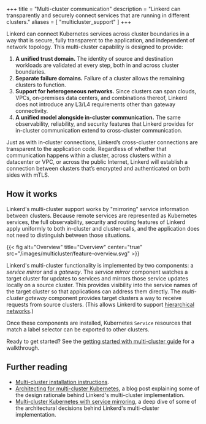+++
title = "Multi-cluster communication"
description = "Linkerd can transparently and securely connect services that are running in different clusters."
aliases = [ "multicluster_support" ]
+++

Linkerd can connect Kubernetes services across cluster boundaries in a way that
is secure, fully transparent to the application, and independent of network
topology. This multi-cluster capability is designed to provide:

1. **A unified trust domain.** The identity of source and destination workloads
   are validated at every step, both in and across cluster boundaries.
2. **Separate failure domains.** Failure of a cluster allows the remaining
   clusters to function.
3. **Support for heterogeneous networks.** Since clusters can span clouds,
   VPCs, on-premises data centers, and combinations thereof, Linkerd does not
   introduce any L3/L4 requirements other than gateway connectivity.
4. **A unified model alongside in-cluster communication.** The same
   observability, reliability, and security features that Linkerd provides for
   in-cluster communication extend to cross-cluster communication.

Just as with in-cluster connections, Linkerd’s cross-cluster connections are
transparent to the application code. Regardless of whether that communication
happens within a cluster, across clusters within a datacenter or VPC, or across
the public Internet, Linkerd will establish a connection between clusters
that’s encrypted and authenticated on both sides with mTLS.

## How it works

Linkerd's multi-cluster support works by "mirroring" service information
between clusters. Because remote services are represented as Kubernetes
services, the full observability, security and routing features of Linkerd
apply uniformly to both in-cluster and cluster-calls, and the application does
not need to distinguish between those situations.

{{< fig
    alt="Overview"
    title="Overview"
    center="true"
    src="/images/multicluster/feature-overview.svg" >}}

Linkerd's multi-cluster functionality is implemented by two components:
a *service mirror* and a *gateway*. The *service mirror* component watches
a target cluster for updates to services and mirrors those service updates
locally on a source cluster. This provides visibility into the service names of
the target cluster so that applications can address them directly. The
*multi-cluster gateway* component provides target clusters a way to receive
requests from source clusters. (This allows Linkerd to support [hierarchical
networks](/2020/02/17/architecting-for-multicluster-kubernetes/#requirement-i-support-hierarchical-networks).)

Once these components are installed, Kubernetes `Service` resources that match
a label selector can be exported to other clusters.

Ready to get started? See the [getting started with multi-cluster
guide](../../tasks/multicluster/) for a walkthrough.

## Further reading

* [Multi-cluster installation instructions](../../tasks/installing-multicluster/).
* [Architecting for multi-cluster
  Kubernetes](/2020/02/17/architecting-for-multicluster-kubernetes/), a blog
  post explaining some of the design rationale behind Linkerd's multi-cluster
  implementation.
* [Multi-cluster Kubernetes with service
  mirroring](/2020/02/25/multicluster-kubernetes-with-service-mirroring/), a
  deep dive of some of the architectural decisions behind Linkerd's
  multi-cluster implementation.
